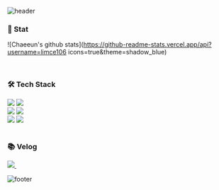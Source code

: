 ![header](https://capsule-render.vercel.app/api?type=waving&color=auto&customColorList=8&height=300&section=header&text=Chaeeun's%20GitHub&fontSize=90&fontColor=FFFFFF&animation=fadeIn)

<h3 align="left"><b>🏅 Stat</b></h3>
<div align="left">

![Chaeeun's github stats](https://github-readme-stats.vercel.app/api?username=limce106 icons=true&theme=shadow_blue)
</div>

</br>

<h3 align="left"><b>🛠️ Tech Stack</b></h3>
<div align="left">
<img src="https://img.shields.io/badge/UnrealEngine-0E1128.svg?style=for-the-badge&logo=unrealengine&logoColor=#0E1128" />
<img src="https://img.shields.io/badge/Unity-FFFFFF.svg?style=for-the-badge&logo=unity&logoColor=black" />
</div>

<div align="left">
<img src="https://img.shields.io/badge/C++-00599C.svg?style=for-the-badge&logo=cplusplus&logoColor=#00599C" />
<img src="https://img.shields.io/badge/C%23-%23239120.svg?style=for-the-badge&logo=visual-studio-code&logoColor=#A8B9CC" />
</div>

<div align="left">
<img src="https://img.shields.io/badge/Github-181717.svg?style=for-the-badge&logo=github&logoColor=white" />
<img src="https://img.shields.io/badge/VisualStudioCode-007ACC.svg?style=for-the-badge&logo=c-sharp&logoColor=white" />
</div>

</br>

<h3 align="left"><b>📚 Velog</b></h3>
<div align="left">
<a href="https://velog.io/@limce">
    <img src="https://img.shields.io/badge/Velog-1EBC8F?style=for-the-badge&logo=velog&logoColor=white" />&nbsp
  </a>
</div>

![footer](https://capsule-render.vercel.app/api?type=waving&color=auto&customColorList=8&section=footer)
